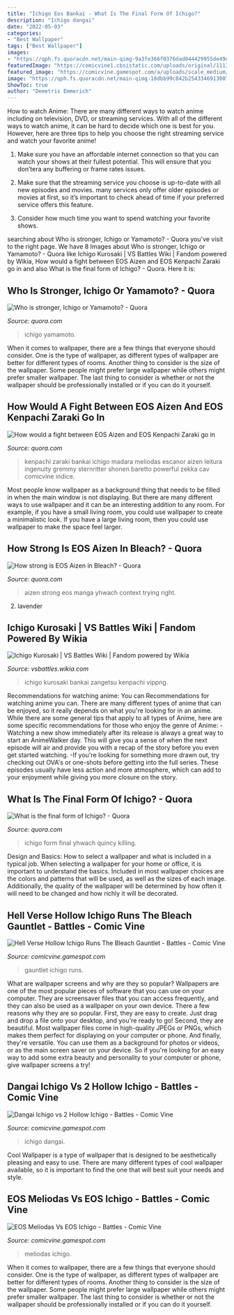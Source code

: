 ```yaml
---
title: "Ichigo Eos Bankai - What Is The Final Form Of Ichigo?"
description: "Ichigo dangai"
date: "2022-05-03"
categories:
- "Best Wallpaper"
tags: ["Best Wallpaper"]
images:
- "https://qph.fs.quoracdn.net/main-qimg-9a3fe366f0376dad044429955de49e1e"
featuredImage: "https://comicvine1.cbsistatic.com/uploads/original/11132/111328771/6565343-smartselect_20180817-223142_google.gif"
featured_image: "https://comicvine.gamespot.com/a/uploads/scale_medium/11143/111430001/7791799-byakuya-kuchiki-bleach-hot-anime-crush-37430711-932-888.png"
image: "https://qph.fs.quoracdn.net/main-qimg-18dbb99c842b2543346913007d53485c"
ShowToc: true
author: "Demetris Emmerich"
---
```



How to watch Anime: There are many different ways to watch anime including on television, DVD, or streaming services.
With all of the different ways to watch anime, it can be hard to decide which one is best for you. However, here are three tips to help you choose the right streaming service and watch your favorite anime!
1. Make sure you have an affordable internet connection so that you can watch your shows at their fullest potential. This will ensure that you don’tera any buffering or frame rates issues.

2. Make sure that the streaming service you choose is up-to-date with all new episodes and movies. many services only offer older episodes or movies at first, so it’s important to check ahead of time if your preferred service offers this feature.

3. Consider how much time you want to spend watching your favorite shows.

	

		
searching about Who is stronger, Ichigo or Yamamoto? - Quora you've visit to the right page. We have 8 Images about Who is stronger, Ichigo or Yamamoto? - Quora like Ichigo Kurosaki | VS Battles Wiki | Fandom powered by Wikia, How would a fight between EOS Aizen and EOS Kenpachi Zaraki go in and also What is the final form of Ichigo? - Quora. Here it is:
		
    
## Who Is Stronger, Ichigo Or Yamamoto? - Quora

<img loading=lazy src="https://qph.fs.quoracdn.net/main-qimg-18dbb99c842b2543346913007d53485c" onerror="this.onerror=null;this.src='https://tse3.mm.bing.net/th?id=OIP.GNu5nIQrJUM0aRMAfVNIXAHaEZ&amp;pid=15.1';" alt="Who is stronger, Ichigo or Yamamoto? - Quora">

_Source: quora.com_

>ichigo yamamoto. 

	

When it comes to wallpaper, there are a few things that everyone should consider. One is the type of wallpaper, as different types of wallpaper are better for different types of rooms. Another thing to consider is the size of the wallpaper. Some people might prefer large wallpaper while others might prefer smaller wallpaper. The last thing to consider is whether or not the wallpaper should be professionally installed or if you can do it yourself.

    
## How Would A Fight Between EOS Aizen And EOS Kenpachi Zaraki Go In

<img loading=lazy src="https://qph.fs.quoracdn.net/main-qimg-add0bdeae04237f66a32026ce2917505" onerror="this.onerror=null;this.src='https://tse4.mm.bing.net/th?id=OIP.rdC96uBCN_ZqMgJs4pF1BQHaKe&amp;pid=15.1';" alt="How would a fight between EOS Aizen and EOS Kenpachi Zaraki go in">

_Source: quora.com_

>kenpachi zaraki bankai ichigo madara meliodas escanor aizen leitura ingenuity gremmy sternritter shonen baretto powerful zekka cav comicvine indice. 

	

Most people know wallpaper as a background thing that needs to be filled in when the main window is not displaying. But there are many different ways to use wallpaper and it can be an interesting addition to any room. For example, if you have a small living room, you could use wallpaper to create a minimalistic look. If you have a large living room, then you could use wallpaper to make the space feel larger.

    
## How Strong Is EOS Aizen In Bleach? - Quora

<img loading=lazy src="https://qph.fs.quoracdn.net/main-qimg-9a3fe366f0376dad044429955de49e1e" onerror="this.onerror=null;this.src='https://tse4.mm.bing.net/th?id=OIP.mj_jZvA3ba0ERCmVXeSeHgHaKE&amp;pid=15.1';" alt="How strong is EOS Aizen in Bleach? - Quora">

_Source: quora.com_

>aizen strong eos manga yhwach context trying right. 

	

2. lavender 

    
## Ichigo Kurosaki | VS Battles Wiki | Fandom Powered By Wikia

<img loading=lazy src="http://vignette1.wikia.nocookie.net/vsbattles/images/3/39/Tumblr_niy5nkCzhX1tvtyqto1_500.png/revision/latest?cb=20150214023103" onerror="this.onerror=null;this.src='https://tse1.mm.bing.net/th?id=OIP.hC8s26MEnr3Hla2YLDMQlwHaKi&amp;pid=15.1';" alt="Ichigo Kurosaki | VS Battles Wiki | Fandom powered by Wikia">

_Source: vsbattles.wikia.com_

>ichigo kurosaki bankai zangetsu kenpachi vippng. 

	

Recommendations for watching anime: You can
Recommendations for watching anime you can. There are many different types of anime that can be enjoyed, so it really depends on what you're looking for in an anime. While there are some general tips that apply to all types of Anime, here are some specific recommendations for those who enjoy the genre of Anime: 
-Watching a new show immediately after its release is always a great way to start an AnimeWalker day. This will give you a sense of when the next episode will air and provide you with a recap of the story before you even get started watching. 
-If you're looking for something more drawn out, try checking out OVA's or one-shots before getting into the full series. These episodes usually have less action and more atmosphere, which can add to your enjoyment while giving you more closure on the story.

    
## What Is The Final Form Of Ichigo? - Quora

<img loading=lazy src="https://qph.fs.quoracdn.net/main-qimg-c80ba8afffa3d4548d3a9bf2492d806d" onerror="this.onerror=null;this.src='https://tse2.mm.bing.net/th?id=OIP.yAuor_-j1FSNOpvySS2AbQHaH2&amp;pid=15.1';" alt="What is the final form of Ichigo? - Quora">

_Source: quora.com_

>ichigo form final yhwach quincy killing. 

	

Design and Basics: How to select a wallpaper and what is included in a typical job.
When selecting a wallpaper for your home or office, it is important to understand the basics. Included in most wallpaper choices are the colors and patterns that will be used, as well as the sizes of each image. Additionally, the quality of the wallpaper will be determined by how often it will need to be changed and how richly it will be decorated.

    
## Hell Verse Hollow Ichigo Runs The Bleach Gauntlet - Battles - Comic Vine

<img loading=lazy src="https://comicvine.gamespot.com/a/uploads/scale_medium/11143/111430001/7791799-byakuya-kuchiki-bleach-hot-anime-crush-37430711-932-888.png" onerror="this.onerror=null;this.src='https://tse1.mm.bing.net/th?id=OIP.zuSehuxDZJUUkAdYD_bAxgHaHD&amp;pid=15.1';" alt="Hell Verse Hollow Ichigo Runs The Bleach Gauntlet - Battles - Comic Vine">

_Source: comicvine.gamespot.com_

>gauntlet ichigo runs. 

	

What are wallpaper screens and why are they so popular?
Wallpapers are one of the most popular pieces of software that you can use on your computer. They are screensaver files that you can access frequently, and they can also be used as a wallpaper on your own device. There a few reasons why they are so popular. First, they are easy to create. Just drag and drop a file onto your desktop, and you're ready to go! Second, they are beautiful. Most wallpaper files come in high-quality JPEGs or PNGs, which makes them perfect for displaying on your computer or phone. And finally, they're versatile. You can use them as a background for photos or videos, or as the main screen saver on your device. So if you're looking for an easy way to add some extra beauty and personality to your computer or phone, give wallpaper screens a try!

    
## Dangai Ichigo Vs 2 Hollow Ichigo - Battles - Comic Vine

<img loading=lazy src="https://comicvine1.cbsistatic.com/uploads/original/11132/111328771/6565343-smartselect_20180817-223142_google.gif" onerror="this.onerror=null;this.src='https://tse2.mm.bing.net/th?id=OIP.C43ujQcZpTUPn_9gdfALoQHaDT&amp;pid=15.1';" alt="Dangai Ichigo vs 2 Hollow Ichigo - Battles - Comic Vine">

_Source: comicvine.gamespot.com_

>ichigo dangai. 

	

Cool Wallpaper is a type of wallpaper that is designed to be aesthetically pleasing and easy to use. There are many different types of cool wallpaper available, so it is important to find the one that will best suit your needs and style.

    
## EOS Meliodas Vs EOS Ichigo - Battles - Comic Vine

<img loading=lazy src="https://comicvine1.cbsistatic.com/uploads/scale_super/11142/111423413/7590233-kb.jpg" onerror="this.onerror=null;this.src='https://tse2.mm.bing.net/th?id=OIP._fa-4MWi3CxhjWngNGB8qwHaEK&amp;pid=15.1';" alt="EOS Meliodas Vs EOS Ichigo - Battles - Comic Vine">

_Source: comicvine.gamespot.com_

>meliodas ichigo. 

	

When it comes to wallpaper, there are a few things that everyone should consider. One is the type of wallpaper, as different types of wallpaper are better for different types of rooms. Another thing to consider is the size of the wallpaper. Some people might prefer large wallpaper while others might prefer smaller wallpaper. The last thing to consider is whether or not the wallpaper should be professionally installed or if you can do it yourself.

